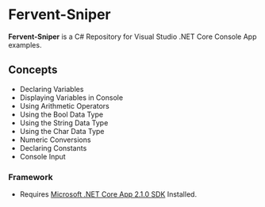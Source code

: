 # Fervent-Sniper

**Fervent-Sniper** is a C# Repository for Visual Studio .NET Core Console App examples.

## Concepts

* Declaring Variables
* Displaying Variables in Console
* Using Arithmetic Operators
* Using the Bool Data Type
* Using the String Data Type
* Using the Char Data Type
* Numeric Conversions
* Declaring Constants
* Console Input

### Framework

* Requires [Microsoft .NET Core App 2.1.0 SDK](https://dotnet.microsoft.com/download/dotnet-core/2.1) Installed. 
